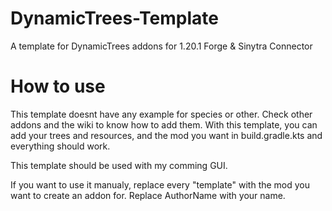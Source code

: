 # DynamicTrees-Template
 A template for DynamicTrees addons for 1.20.1 Forge & Sinytra Connector

# How to use
This template doesnt have any example for species or other. Check other addons and the wiki to know how to add them.
With this template, you can add your trees and resources, and the mod you want in build.gradle.kts and everything should work.

This template should be used with my comming GUI.

If you want to use it manualy, replace every "template" with the mod you want to create an addon for. Replace AuthorName with your name.
